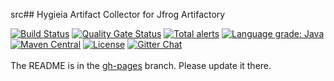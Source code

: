 src## Hygieia Artifact Collector for Jfrog Artifactory

[![Build Status](https://travis-ci.com/Hygieia/hygieia-artifact-artifactory-collector.svg?branch=master)](https://travis-ci.com/Hygieia/hygieia-artifact-artifactory-collector)
[![Quality Gate Status](https://sonarcloud.io/api/project_badges/measure?project=Hygieia_hygieia-artifact-artifactory-collector&metric=alert_status)](https://sonarcloud.io/dashboard?id=Hygieia_hygieia-artifact-artifactory-collector)
[![Total alerts](https://img.shields.io/lgtm/alerts/g/Hygieia/hygieia-artifact-artifactory-collector.svg?logo=lgtm&logoWidth=18)](https://lgtm.com/projects/g/Hygieia/hygieia-artifact-artifactory-collector/alerts/)
[![Language grade: Java](https://img.shields.io/lgtm/grade/java/g/Hygieia/hygieia-artifact-artifactory-collector.svg?logo=lgtm&logoWidth=18)](https://lgtm.com/projects/g/Hygieia/hygieia-artifact-artifactory-collector/context:java)
[![Maven Central](https://img.shields.io/maven-central/v/com.capitalone.dashboard/artifactory-artifact-collector.svg?label=Maven%20Central)](https://search.maven.org/search?q=g:%22com.capitalone.dashboard%22%20AND%20a:%22artifactory-artifact-collector%22)
[![License](https://img.shields.io/badge/license-Apache%202-blue.svg)](https://www.apache.org/licenses/LICENSE-2.0)
[![Gitter Chat](https://badges.gitter.im/Join%20Chat.svg)](https://www.apache.org/licenses/LICENSE-2.0)
<br>
<br>
The README is in the [gh-pages](https://github.com/capitalone/Hygieia/blob/gh-pages/pages/hygieia/collectors/artifact/artifactory.md) branch. Please update it there.
